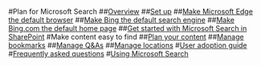 #Plan for Microsoft Search
##[Overview](overview-microsoft-search.md)
##[Set up](setup-microsoft-search.md)
##[Make Microsoft Edge the default browser](set-default-browser.md)
##[Make Bing the default search engine](set-default-search-engine.md)
##[Make Bing.com the default home page](set-default-homepage.md)
##[Get started with Microsoft Search in SharePoint](get-started-search-in-sharepoint-online.md)
#Make content easy to find
##[Plan your content](plan-your-content.md)
##[Manage bookmarks](manage-bookmarks.md)
##[Manage Q&As](manage-qas.md)
##[Manage locations](manage-locations.md)
#[User adoption guide](user-adoption-guide.md)
#[Frequently asked questions](faqs.md)
#[Using Microsoft Search](use/about-microsoft-search.md)